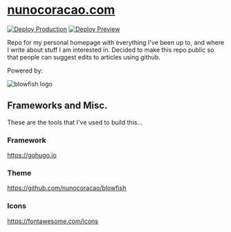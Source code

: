 # [nunocoracao.com](https://nunocoracao.com)

[![Deploy Production](https://github.com/nunocoracao/homepage/actions/workflows/firebase-hosting-merge.yml/badge.svg)](https://github.com/nunocoracao/homepage/actions/workflows/firebase-hosting-merge.yml) [![Deploy Preview](https://github.com/nunocoracao/homepage/actions/workflows/firebase-hosting-pull-request.yml/badge.svg?branch=dev&event=pull_request)](https://github.com/nunocoracao/homepage/actions/workflows/firebase-hosting-pull-request.yml)

Repo for my personal homepage with everything I've been up to, and where I write about stuff I am interested in. Decided to make this repo public so that people can suggest edits to articles using github.

Powered by:

![blowfish logo](https://github.com/nunocoracao/homepage/blob/main/blowfish_banner_full.png?raw=true)

## Frameworks and Misc.
These are the tools that I've used to build this...

### Framework
https://gohugo.io

### Theme
https://github.com/nunocoracao/blowfish

### Icons
https://fontawesome.com/icons

